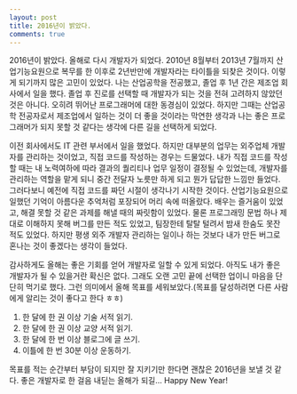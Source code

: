 ```yaml
---
layout: post
title: 2016년이 밝았다.
comments: true
---
```


2016년이 밝았다. 올해로 다시 개발자가 되었다. 2010년 8월부터 2013년 7월까지 산업기능요원으로 복무를 한 이후로 2년반만에 개발자라는 타이틀을 되찾은 것이다. 이렇게 되기까지 많은 고민이 있었다. 나는 산업공학을 전공했고, 졸업 후 1년 간은 제조업 회사에서 일을 했다. 졸업 후 진로를 선택할 때 개발자가 되는 것을 전혀 고려하지 않았던 것은 아니다. 오히려 뛰어난 프로그래머에 대한 동경심이 있었다. 하지만 그때는 산업공학 전공자로서 제조업에서 일하는 것이 더 좋을 것이라는 막연한 생각과 나는 좋은 프로그래머가 되지 못할 것 같다는 생각에 다른 길을 선택하게 되었다.

이전 회사에서도 IT 관련 부서에서 일을 했었다. 하지만 대부분의 업무는 외주업체 개발자를 관리하는 것이었고, 직접 코드를 작성하는 경우는 드물었다. 내가 직접 코드를 작성할 때는 내 노력여하에 따라 결과의 퀄리티나 업무 일정이 결정될 수 있었는데, 개발자를 관리하는 역할을 맡게 되니 중간 전달자 노릇만 하게 되고 뭔가 답답한 느낌만 들었다. 그러다보니 예전에 직접 코드를 짜던 시절이 생각나기 시작한 것이다. 산업기능요원으로 일했던 기억이 아름다운 추억처럼 포장되어 머리 속에 떠올랐다. 배우는 즐거움이 있었고, 해결 못할 것 같은 과제를 해낼 때의 짜릿함이 있었다. 물론 프로그래밍 문법 하나 제대로 이해하지 못해 버그를 만든 적도 있었고, 팀장한테 탈탈 털려서 밤새 한숨도 못잔 적도 있었다. 하지만 평생 외주 개발자 관리하는 일이나 하는 것보다 내가 만든 버그로 혼나는 것이 좋겠다는 생각이 들었다.

감사하게도 올해는 좋은 기회를 얻어 개발자로 일할 수 있게 되었다. 아직도 내가 좋은 개발자가 될 수 있을거란 확신은 없다. 그래도 오랜 고민 끝에 선택한 업이니 마음을 단단히 먹기로 했다. 그런 의미에서 올해 목표를 세워보았다.(목표를 달성하려면 다른 사람에게 알리는 것이 좋다고 한다 ㅎㅎ)

1. 한 달에 한 권 이상 기술 서적 읽기.
2. 한 달에 한 권 이상 교양 서적 읽기.
3. 한 달에 한 번 이상 블로그에 글 쓰기.
4. 이틀에 한 번 30분 이상 운동하기.

목표를 적는 순간부터 부담이 되지만 잘 지키기만 한다면 괜찮은 2016년을 보낼 것 같다. 좋은 개발자로 한 걸음 내딛는 올해가 되길...
Happy New Year!
